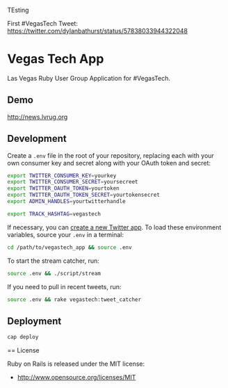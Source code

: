 TEsting

First #VegasTech Tweet: https://twitter.com/dylanbathurst/status/57838033944322048

# Vegas Tech App

Las Vegas Ruby User Group Application for #VegasTech.

## Demo

http://news.lvrug.org

## Development

Create a `.env` file in the root of your repository, replacing each with your
own consumer key and secret along with your OAuth token and secret:

```bash
export TWITTER_CONSUMER_KEY=yourkey
export TWITTER_CONSUMER_SECRET=yoursecreet
export TWITTER_OAUTH_TOKEN=yourtoken
export TWITTER_OAUTH_TOKEN_SECRET=yourtokensecret
export ADMIN_HANDLES=yourtwitterhandle

export TRACK_HASHTAG=vegastech
```

If necessary, you can [create a new Twitter app](https://dev.twitter.com/apps).
To load these environment variables, source your `.env` in a terminal:

```bash
cd /path/to/vegastech_app && source .env
```

To start the stream catcher, run:

```bash
source .env && ./script/stream
```

If you need to pull in recent tweets, run:

```bash
source .env && rake vegastech:tweet_catcher
```

## Deployment

```bash
cap deploy
```

== License

Ruby on Rails is released under the MIT license:

* http://www.opensource.org/licenses/MIT

